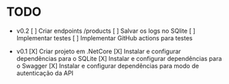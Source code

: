 # TODO

- v0.2
    [ ] Criar endpoints /products
    [ ] Salvar os logs no SQlite
    [ ] Implementar testes
    [ ] Implementar GitHub actions para testes

- v0.1
    [X] Criar projeto em .NetCore
    [X] Instalar e configurar dependências para o SQLite
    [X] Instalar e configurar dependências para o Swagger
    [X] Instalar e configurar dependências para modo de autenticação da API
